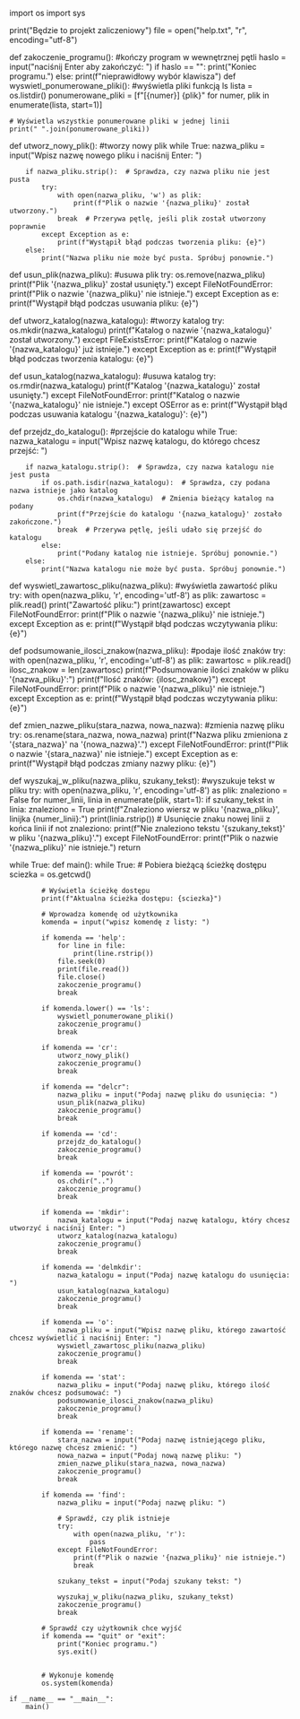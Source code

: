 import os
import sys

print("Będzie to projekt zaliczeniowy")
file = open("help.txt", "r", encoding="utf-8")

def zakoczenie_programu():                                                                        #kończy program w wewnętrznej pętli
    haslo = input("naciśnij Enter aby zakończyć: ")
    if haslo == "":
        print("Koniec programu.")
    else:
        print(f"nieprawidłowy wybór klawisza")
def wyswietl_ponumerowane_pliki():                                                                 #wyświetla pliki funkcją ls
    lista = os.listdir()
    ponumerowane_pliki = [f"[{numer}] {plik}" for numer, plik in enumerate(lista, start=1)]

    # Wyświetla wszystkie ponumerowane pliki w jednej linii
    print(" ".join(ponumerowane_pliki))

def utworz_nowy_plik():                                                                             #tworzy nowy plik
    while True:
        nazwa_pliku = input("Wpisz nazwę nowego pliku i naciśnij Enter: ")

        if nazwa_pliku.strip():  # Sprawdza, czy nazwa pliku nie jest pusta
            try:
                with open(nazwa_pliku, 'w') as plik:
                    print(f"Plik o nazwie '{nazwa_pliku}' został utworzony.")
                break  # Przerywa pętlę, jeśli plik został utworzony poprawnie
            except Exception as e:
                print(f"Wystąpił błąd podczas tworzenia pliku: {e}")
        else:
            print("Nazwa pliku nie może być pusta. Spróbuj ponownie.")

def usun_plik(nazwa_pliku):                                                                        #usuwa plik
    try:
        os.remove(nazwa_pliku)
        print(f"Plik '{nazwa_pliku}' został usunięty.")
    except FileNotFoundError:
        print(f"Plik o nazwie '{nazwa_pliku}' nie istnieje.")
    except Exception as e:
        print(f"Wystąpił błąd podczas usuwania pliku: {e}")


def utworz_katalog(nazwa_katalogu):                                                                  #tworzy katalog
    try:
        os.mkdir(nazwa_katalogu)
        print(f"Katalog o nazwie '{nazwa_katalogu}' został utworzony.")
    except FileExistsError:
        print(f"Katalog o nazwie '{nazwa_katalogu}' już istnieje.")
    except Exception as e:
        print(f"Wystąpił błąd podczas tworzenia katalogu: {e}")

def usun_katalog(nazwa_katalogu):                                                                     #usuwa katalog
    try:
        os.rmdir(nazwa_katalogu)
        print(f"Katalog '{nazwa_katalogu}' został usunięty.")
    except FileNotFoundError:
        print(f"Katalog o nazwie '{nazwa_katalogu}' nie istnieje.")
    except OSError as e:
        print(f"Wystąpił błąd podczas usuwania katalogu '{nazwa_katalogu}': {e}")


def przejdz_do_katalogu():                                                                             #przejście do katalogu
    while True:
        nazwa_katalogu = input("Wpisz nazwę katalogu, do którego chcesz przejść: ")

        if nazwa_katalogu.strip():  # Sprawdza, czy nazwa katalogu nie jest pusta
            if os.path.isdir(nazwa_katalogu):  # Sprawdza, czy podana nazwa istnieje jako katalog
                os.chdir(nazwa_katalogu)  # Zmienia bieżący katalog na podany
                print(f"Przejście do katalogu '{nazwa_katalogu}' zostało zakończone.")
                break  # Przerywa pętlę, jeśli udało się przejść do katalogu
            else:
                print("Podany katalog nie istnieje. Spróbuj ponownie.")
        else:
            print("Nazwa katalogu nie może być pusta. Spróbuj ponownie.")

def wyswietl_zawartosc_pliku(nazwa_pliku):                                                              #wyświetla zawartość pliku
    try:
        with open(nazwa_pliku, 'r', encoding='utf-8') as plik:
            zawartosc = plik.read()
            print("Zawartość pliku:")
            print(zawartosc)
    except FileNotFoundError:
        print(f"Plik o nazwie '{nazwa_pliku}' nie istnieje.")
    except Exception as e:
        print(f"Wystąpił błąd podczas wczytywania pliku: {e}")

def podsumowanie_ilosci_znakow(nazwa_pliku):                                                             #podaje ilość znaków
    try:
        with open(nazwa_pliku, 'r', encoding='utf-8') as plik:
            zawartosc = plik.read()
            ilosc_znakow = len(zawartosc)
            print(f"Podsumowanie ilości znaków w pliku '{nazwa_pliku}':")
            print(f"Ilość znaków: {ilosc_znakow}")
    except FileNotFoundError:
        print(f"Plik o nazwie '{nazwa_pliku}' nie istnieje.")
    except Exception as e:
        print(f"Wystąpił błąd podczas wczytywania pliku: {e}")

def zmien_nazwe_pliku(stara_nazwa, nowa_nazwa):                                                          #zmienia nazwę pliku
    try:
        os.rename(stara_nazwa, nowa_nazwa)
        print(f"Nazwa pliku zmieniona z '{stara_nazwa}' na '{nowa_nazwa}'.")
    except FileNotFoundError:
        print(f"Plik o nazwie '{stara_nazwa}' nie istnieje.")
    except Exception as e:
        print(f"Wystąpił błąd podczas zmiany nazwy pliku: {e}")

def wyszukaj_w_pliku(nazwa_pliku, szukany_tekst):                                                        #wyszukuje tekst w pliku
    try:
        with open(nazwa_pliku, 'r', encoding='utf-8') as plik:
            znaleziono = False
            for numer_linii, linia in enumerate(plik, start=1):
                if szukany_tekst in linia:
                    znaleziono = True
                    print(f"Znaleziono wiersz w pliku '{nazwa_pliku}', linijka {numer_linii}:")
                    print(linia.rstrip())  # Usunięcie znaku nowej linii z końca linii
            if not znaleziono:
                print(f"Nie znaleziono tekstu '{szukany_tekst}' w pliku '{nazwa_pliku}'.")
    except FileNotFoundError:
        print(f"Plik o nazwie '{nazwa_pliku}' nie istnieje.")
        return


while True:
    def main():
        while True:
            # Pobiera bieżącą ścieżkę dostępu
            sciezka = os.getcwd()

            # Wyświetla ścieżkę dostępu
            print(f"Aktualna ścieżka dostępu: {sciezka}")

            # Wprowadza komendę od użytkownika
            komenda = input("wpisz komendę z listy: ")

            if komenda == 'help':
                for line in file:
                    print(line.rstrip())
                file.seek(0)
                print(file.read())
                file.close()
                zakoczenie_programu()
                break

            if komenda.lower() == 'ls':
                wyswietl_ponumerowane_pliki()
                zakoczenie_programu()
                break

            if komenda == 'cr':
                utworz_nowy_plik()
                zakoczenie_programu()
                break

            if komenda == "delcr":
                nazwa_pliku = input("Podaj nazwę pliku do usunięcia: ")
                usun_plik(nazwa_pliku)
                zakoczenie_programu()
                break

            if komenda == 'cd':
                przejdz_do_katalogu()
                zakoczenie_programu()
                break

            if komenda == 'powrót':
                os.chdir("..")
                zakoczenie_programu()
                break

            if komenda == 'mkdir':
                nazwa_katalogu = input("Podaj nazwę katalogu, który chcesz utworzyć i naciśnij Enter: ")
                utworz_katalog(nazwa_katalogu)
                zakoczenie_programu()
                break

            if komenda == 'delmkdir':
                nazwa_katalogu = input("Podaj nazwę katalogu do usunięcia: ")
                usun_katalog(nazwa_katalogu)
                zakoczenie_programu()
                break

            if komenda == 'o':
                nazwa_pliku = input("Wpisz nazwę pliku, którego zawartość chcesz wyświetlić i naciśnij Enter: ")
                wyswietl_zawartosc_pliku(nazwa_pliku)
                zakoczenie_programu()
                break

            if komenda == 'stat':
                nazwa_pliku = input("Podaj nazwę pliku, którego ilość znaków chcesz podsumować: ")
                podsumowanie_ilosci_znakow(nazwa_pliku)
                zakoczenie_programu()
                break

            if komenda == 'rename':
                stara_nazwa = input("Podaj nazwę istniejącego pliku, którego nazwę chcesz zmienić: ")
                nowa_nazwa = input("Podaj nową nazwę pliku: ")
                zmien_nazwe_pliku(stara_nazwa, nowa_nazwa)
                zakoczenie_programu()
                break

            if komenda == 'find':
                nazwa_pliku = input("Podaj nazwę pliku: ")

                # Sprawdź, czy plik istnieje
                try:
                    with open(nazwa_pliku, 'r'):
                        pass
                except FileNotFoundError:
                    print(f"Plik o nazwie '{nazwa_pliku}' nie istnieje.")
                    break

                szukany_tekst = input("Podaj szukany tekst: ")

                wyszukaj_w_pliku(nazwa_pliku, szukany_tekst)
                zakoczenie_programu()
                break

            # Sprawdź czy użytkownik chce wyjść
            if komenda == "quit" or "exit":
                print("Koniec programu.")
                sys.exit()


            # Wykonuje komendę
            os.system(komenda)

    if __name__ == "__main__":
        main()
